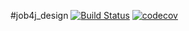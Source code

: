 #job4j_design
[![Build Status](https://travis-ci.com/alaktyushin/job4j_threads.svg?branch=master)](https://travis-ci.com/alaktyushin/job4j_threads)
[![codecov](https://codecov.io/gh/alaktyushin/job4j_threads/branch/master/graph/badge.svg?token=A1HUQPSM30)](https://codecov.io/gh/alaktyushin/job4j_threads)
